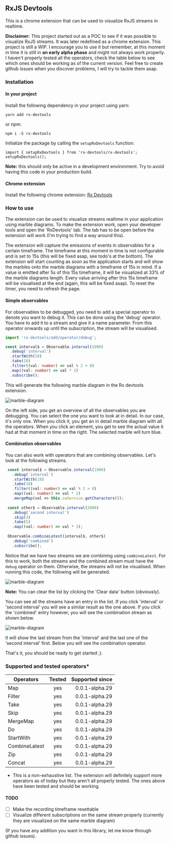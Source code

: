 ## RxJS Devtools

This is a chrome extension that can be used to visualize RxJS streams in realtime. 

**Disclaimer:** This project started out as a POC to see if it was possible to visualize RxJS streams. It was later redefined as a chrome extension. This project is still a WIP. I encourage you to use it but remember, at this moment in time it is still in **an early alpha phase** and might not always work properly. I haven't properly tested all the operators, check the table below to see which ones should be working as of the current version. Feel free to create github issues when you discover problems, I will try to tackle them asap. 
 
### Installation

#### In your project

Install the following dependency in your project using yarn:

```yarn add rx-devtools```

or npm:

```npm i -S rx-devtools```

Initialize the package by calling the `setupRxDevtools` function:

```
import { setupRxDevtools } from 'rx-devtools/rx-devtools';
setupRxDevtools();
```

**Note:** this should only be active in a development environment. Try to avoid having this code in your production build.

#### Chrome extension

Install the following chrome extension:
<a href="https://chrome.google.com/webstore/detail/rxjs-developer-tools/dedeglckjaldaochjmnochcfamanokie" target="_blank">Rx Devtools</a>

### How to use

The extension can be used to visualize streams realtime in your application using marble diagrams. To make the extension work, open your developer tools and open the 'RxDevtools' tab. The tab has to be open before the extension will work (I'm trying to find a way around this). 

The extension will capture the emissions of events in observables for a certain timeframe. The timeframe at this moment in time is not configurable and is set to 15s (this will be fixed asap, see todo's at the bottom). The extension will start counting as soon as the application starts and will show the marbles onto the marble diagrams with a timeframe of 15s in mind. If a value is emitted after 5s of this 15s timeframe, it will be visualized at 33% of the marble diagrams length. Every value arriving after this 15s timeframe will be visualised at the end (again, this will be fixed asap). To reset the timer, you need to refresh the page.

#### Simple observables

For observables to be debugged, you need to add a special operator to denote you want to debug it. This can be done using the 'debug' operator. You have to add it to a stream and give it a name parameter. From this operator onwards up until the subscription, the stream will be visualised.
 
```typescript
import 'rx-devtools/add/operator/debug';

const interval$ = Observable.interval(1000)
  .debug('interval')
  .startWith(10)
  .take(10)
  .filter((val: number) => val % 2 > 0)
  .map((val: number) => val * 2)
  .subscribe();
```

This will generate the following marble diagram in the Rx devtools extension.

![marble-diagram](https://www.dropbox.com/s/7jbl6wdavlhned5/Screenshot%202017-08-02%2020.40.52.png?raw=1)

On the left side, you get an overview of all the observables you are debugging. You can select the one you want to look at in detail. In our case, it's only one. When you click it, you get an in detail marble diagram with all the operators. When you click an element, you get to see the actual value it had at that moment in time on the right. The selected marble will turn blue.

#### Combination observables

You can also work with operators that are combining observables. Let's look at the following streams.

```typescript
 const interval$ = Observable.interval(1000)
   .debug('interval')
   .startWith(10)
   .take(10)
   .filter((val: number) => val % 2 > 0)
   .map((val: number) => val * 2)
   .mergeMap(val => this.swService.getCharacters());
   
 const other$ = Observable.interval(2000)
   .debug('second interval')
   .skip(3)
   .take(5)
   .map((val: number) => val * 3);
   
 Observable.combineLatest(interval$, other$)
   .debug('combined')
   .subscribe();
```

Notice that we have two streams we are combining using `combineLatest`. For this to work, both the streams and the combined stream must have the `debug` operator on them. Otherwise, the streams will not be visualised. When running this code, the following will be generated.

![marble-diagram](https://www.dropbox.com/s/6z4c7bftc74gf6m/Screenshot%202017-08-02%2020.54.06.png?raw=1)

**Note:** You can clear the list by clicking the 'Clear data' button (obviously).

You can see all the streams have an entry in the list. If you click 'interval' or 'second interval' you will see a similar result as the one above. If you click the 'combined' entry however, you will see the combination stream as shown below.

![marble-diagram](https://www.dropbox.com/s/ptygvg00ixfi6xk/Screenshot%202017-08-02%2020.56.52.png?raw=1)

It will show the last stream from the 'interval' and the last one of the 'second interval' first. Below you will see the combination operator. 

That's it, you should be ready to get started ;).

### Supported and tested operators*

| Operators        | Tested           | Supported since |
| ------------- |:-------------:| -----:|
| Map      |yes|0.0.1-alpha.29|
| Filter      | yes|  0.0.1-alpha.29 |
| Take | yes     |    0.0.1-alpha.29 |
| Skip | yes     |    0.0.1-alpha.29 |
| MergeMap | yes     |    0.0.1-alpha.29 |
| Do | yes     |    0.0.1-alpha.29 |
| StartWith | yes     |    0.0.1-alpha.29 |
| CombineLatest | yes     |    0.0.1-alpha.29 |
| Zip | yes     |    0.0.1-alpha.29 |
| Concat | yes     |    0.0.1-alpha.29 |

* This is a non-exhaustive list. The extension will definitely support more operators as of today but they aren't all properly tested. The ones above have been tested and should be working.


#### TODO

- [ ] Make the recording timeframe resettable
- [ ] Visualize different subscriptions on the same stream properly (currently they are visualized on the same marble diagram)

(If you have any addition you want in this library, let me know through github issues).
